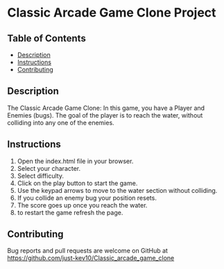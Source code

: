 # Classic Arcade Game Clone Project

## Table of Contents

* [Description](#Description)
* [Instructions](#instructions)
* [Contributing](#contributing)

## Description
The Classic Arcade Game Clone: In this game, you have a Player and Enemies (bugs). The goal of the player is to reach the water, without colliding into any one of the enemies.  

## Instructions

1. Open the index.html file in your browser.  
2. Select your character.  
3. Select difficulty.  
4. Click on the play button to start the game.  
5. Use the keypad arrows to move to the water section without colliding.  
6. If you collide an enemy bug your position resets.
7. The score goes up once you reach the water.
8. to restart the game refresh the page.

## Contributing

Bug reports and pull requests are welcome on GitHub at https://github.com/just-kev10/Classic_arcade_game_clone
